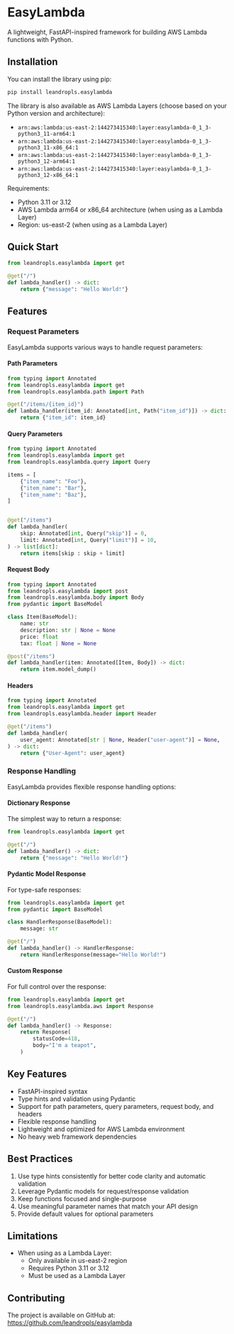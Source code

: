 # EasyLambda

A lightweight, FastAPI-inspired framework for building AWS Lambda functions with Python.

## Installation

You can install the library using pip:

```bash
pip install leandropls.easylambda
```

The library is also available as AWS Lambda Layers (choose based on your Python
version and architecture):

- `arn:aws:lambda:us-east-2:144273415340:layer:easylambda-0_1_3-python3_11-arm64:1`
- `arn:aws:lambda:us-east-2:144273415340:layer:easylambda-0_1_3-python3_11-x86_64:1`
- `arn:aws:lambda:us-east-2:144273415340:layer:easylambda-0_1_3-python3_12-arm64:1`
- `arn:aws:lambda:us-east-2:144273415340:layer:easylambda-0_1_3-python3_12-x86_64:1`

Requirements:
- Python 3.11 or 3.12
- AWS Lambda arm64 or x86_64 architecture (when using as a Lambda Layer)
- Region: us-east-2 (when using as a Lambda Layer)

## Quick Start

```python
from leandropls.easylambda import get

@get("/")
def lambda_handler() -> dict:
    return {"message": "Hello World!"}
```

## Features

### Request Parameters

EasyLambda supports various ways to handle request parameters:

#### Path Parameters

```python
from typing import Annotated
from leandropls.easylambda import get
from leandropls.easylambda.path import Path

@get("/items/{item_id}")
def lambda_handler(item_id: Annotated[int, Path("item_id")]) -> dict:
    return {"item_id": item_id}
```

#### Query Parameters

```python
from typing import Annotated
from leandropls.easylambda import get
from leandropls.easylambda.query import Query

items = [
    {"item_name": "Foo"},
    {"item_name": "Bar"},
    {"item_name": "Baz"},
]


@get("/items")
def lambda_handler(
    skip: Annotated[int, Query("skip")] = 0,
    limit: Annotated[int, Query("limit")] = 10,
) -> list[dict]:
    return items[skip : skip + limit]
```

#### Request Body

```python
from typing import Annotated
from leandropls.easylambda import post
from leandropls.easylambda.body import Body
from pydantic import BaseModel

class Item(BaseModel):
    name: str
    description: str | None = None
    price: float
    tax: float | None = None

@post("/items")
def lambda_handler(item: Annotated[Item, Body]) -> dict:
    return item.model_dump()
```

#### Headers

```python
from typing import Annotated
from leandropls.easylambda import get
from leandropls.easylambda.header import Header

@get("/items")
def lambda_handler(
    user_agent: Annotated[str | None, Header("user-agent")] = None,
) -> dict:
    return {"User-Agent": user_agent}
```

### Response Handling

EasyLambda provides flexible response handling options:

#### Dictionary Response

The simplest way to return a response:

```python
from leandropls.easylambda import get

@get("/")
def lambda_handler() -> dict:
    return {"message": "Hello World!"}
```

#### Pydantic Model Response

For type-safe responses:

```python
from leandropls.easylambda import get
from pydantic import BaseModel

class HandlerResponse(BaseModel):
    message: str

@get("/")
def lambda_handler() -> HandlerResponse:
    return HandlerResponse(message="Hello World!")
```

#### Custom Response

For full control over the response:

```python
from leandropls.easylambda import get
from leandropls.easylambda.aws import Response

@get("/")
def lambda_handler() -> Response:
    return Response(
        statusCode=418,
        body="I'm a teapot",
    )
```

## Key Features

- FastAPI-inspired syntax
- Type hints and validation using Pydantic
- Support for path parameters, query parameters, request body, and headers
- Flexible response handling
- Lightweight and optimized for AWS Lambda environment
- No heavy web framework dependencies

## Best Practices

1. Use type hints consistently for better code clarity and automatic validation
2. Leverage Pydantic models for request/response validation
3. Keep functions focused and single-purpose
4. Use meaningful parameter names that match your API design
5. Provide default values for optional parameters

## Limitations

- When using as a Lambda Layer:
  - Only available in us-east-2 region
  - Requires Python 3.11 or 3.12
  - Must be used as a Lambda Layer

## Contributing

The project is available on GitHub at: https://github.com/leandropls/easylambda